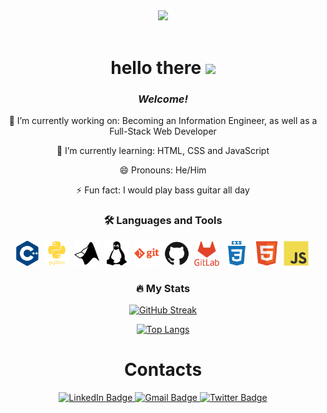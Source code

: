 <!--
**NduvhoEdward/NduvhoEdward** is a ✨ _special_ ✨ repository because its `README.md` (this file) appears on your GitHub profile.

Here are some ideas to get you started:

- 🔭 I’m currently working on ...
- 🌱 I’m currently learning ...
- 👯 I’m looking to collaborate on ...
- 🤔 I’m looking for help with ...
- 💬 Ask me about ...
- 📫 How to reach me: ...
- 😄 Pronouns: ...
- ⚡ Fun fact: ...
-->




<div id="header" align="center">
  <img src="https://media.giphy.com/media/Kfl09udXYhbjajJwEt/giphy.gif" width="250"/>
</div>




<div align="center">
  <img src="https://komarev.com/ghpvc/?username=NduvhoEdward&style=flat-square&color=blue" alt=""/>
</div>




<h1 align="center">
  hello there
  <img src="https://media.giphy.com/media/hvRJCLFzcasrR4ia7z/giphy.gif" width="30px"/>
</h1>


<div align="center">

  ### _Welcome!_

  🔭 I’m currently working on: Becoming an Information Engineer, as well as a Full-Stack Web Developer
  
  🌱 I’m currently learning: HTML, CSS and JavaScript
  
  😄 Pronouns: He/Him
  
  ⚡ Fun fact: I would play bass guitar all day 




  ### :hammer_and_wrench: Languages and Tools

  <div>
    <img src="https://github.com/devicons/devicon/blob/master/icons/cplusplus/cplusplus-plain.svg" title="cpp" alt="cpp" width="40" height="40"/>&nbsp;
    <img src="https://github.com/devicons/devicon/blob/master/icons/python/python-plain-wordmark.svg" title="python" alt="python" width="40" height="40"/>&nbsp;  
    <img src="https://github.com/devicons/devicon/blob/master/icons/matlab/matlab-plain.svg" title="matlab" alt="matlab" width="40" height="40"/>&nbsp;
    <img src="https://github.com/devicons/devicon/blob/master/icons/linux/linux-plain.svg" title="linux" alt="linux" width="40" height="40"/>&nbsp;  
    <img src="https://github.com/devicons/devicon/blob/master/icons/git/git-plain-wordmark.svg" title="git" alt="git" width="40" height="40"/>&nbsp;
    <img src="https://github.com/devicons/devicon/blob/master/icons/github/github-original.svg" title="github" alt="github " width="40" height="40"/>&nbsp;
    <img src="https://github.com/devicons/devicon/blob/master/icons/gitlab/gitlab-plain-wordmark.svg" title="gitlab" alt="gitlab" width="40" height="40"/>&nbsp;  
    <img src="https://github.com/devicons/devicon/blob/master/icons/css3/css3-plain-wordmark.svg"  title="CSS3" alt="CSS" width="40" height="40"/>&nbsp;
    <img src="https://github.com/devicons/devicon/blob/master/icons/html5/html5-original.svg" title="HTML5" alt="HTML" width="40" height="40"/>&nbsp;
    <img src="https://github.com/devicons/devicon/blob/master/icons/javascript/javascript-original.svg" title="JavaScript" alt="JavaScript" width="40" height="40"/>&nbsp;

  </div>





  ### :fire: My Stats
  [![GitHub Streak](http://github-readme-streak-stats.herokuapp.com?user=NduvhoEdward&theme=dark&background=000000)](https://git.io/streak-stats)




  [![Top Langs](https://github-readme-stats.vercel.app/api/top-langs/?username=NduvhoEdward&layout=compact&theme=vision-friendly-dark)](https://github.com/anuraghazra/github-readme-stats)

</div>


<h1 align="center">Contacts</h1>

<div id="badges" align="center">
  <a href="https://www.linkedin.com/in/edwardnduvhoramashia/">
    <img src="https://img.shields.io/badge/LinkedIn-blue?style=for-the-badge&logo=linkedin&logoColor=white" alt="LinkedIn Badge"/>
  </a>
  <a href="mailto:Nduvho.Ramashia@gmail.com">
    <img src="https://img.shields.io/badge/Gmail-red?style=for-the-badge&logo=gmail&logoColor=white" alt="Gmail Badge"/>
  </a>
  <a href="https://twitter.com/Edward_Ramashia">
    <img src="https://img.shields.io/badge/Twitter-blue?style=for-the-badge&logo=twitter&logoColor=white" alt="Twitter Badge"/>
  </a>
</div>


